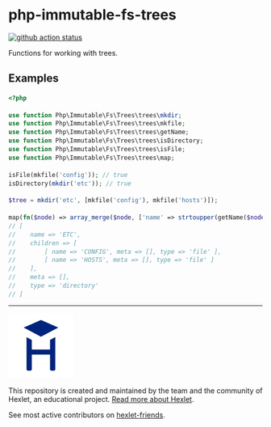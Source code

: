 # php-immutable-fs-trees

[![github action status](https://github.com/hexlet-components/php-immutable-fs-trees/workflows/PHP%20CI/badge.svg)](../../actions)

Functions for working with trees.

## Examples

```php
<?php

use function Php\Immutable\Fs\Trees\trees\mkdir;
use function Php\Immutable\Fs\Trees\trees\mkfile;
use function Php\Immutable\Fs\Trees\trees\getName;
use function Php\Immutable\Fs\Trees\trees\isDirectory;
use function Php\Immutable\Fs\Trees\trees\isFile;
use function Php\Immutable\Fs\Trees\trees\map;

isFile(mkfile('config')); // true
isDirectory(mkdir('etc')); // true

$tree = mkdir('etc', [mkfile('config'), mkfile('hosts')]);

map(fn($node) => array_merge($node, ['name' => strtoupper(getName($node))]), $tree);
// [
//    name => 'ETC',
//    children => [
//        [ name => 'CONFIG', meta => [], type => 'file' ],
//        [ name => 'HOSTS', meta => [], type => 'file' ]
//    ],
//    meta => [],
//    type => 'directory'
// ]
```

---

[![Hexlet Ltd. logo](https://raw.githubusercontent.com/Hexlet/assets/master/images/hexlet_logo128.png)](https://hexlet.io/pages/about?utm_source=github&utm_medium=link&utm_campaign=php-immutable-fs-trees)

This repository is created and maintained by the team and the community of Hexlet, an educational project. [Read more about Hexlet](https://hexlet.io/pages/about?utm_source=github&utm_medium=link&utm_campaign=php-immutable-fs-trees).

See most active contributors on [hexlet-friends](https://friends.hexlet.io/).

